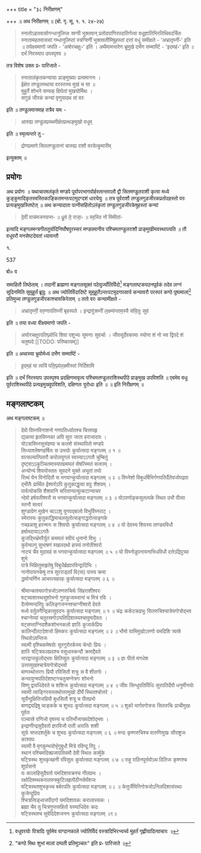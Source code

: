 +++
title = "३८ निरीक्षणम्"

+++
॥ अथ निरीक्षणम् ॥ (बो. गृ. सू. १. १. २४-२७) 

> स्नातोऽहतवासोगन्धानुलिप्तः स्रग्वी भुक्तवान् प्रतोदपाणिरपदातिर्गत्वा वधूज्ञातिभिरतिथिवदर्चितः स्नातामहतवाससां गम्धानुलिप्तां स्त्रग्विणीं भुक्तवतीमिषुहस्तां दत्तां वधूं समीक्षते - 'अभ्रातृघ्नीं॰' इति ॥ तयेक्ष्यमाणो जपति - 'अषोरचक्षुः॰' इति । अथैमामन्तरेण भ्रूमुखे दर्भेण सम्मार्ष्टि - 'इदमहं॰' इति ॥ दर्भं निरस्याप उपस्पृश्य ॥

तत्र विशेष उक्तः प्र॰ पारिजाते - 

> स्नातालंकृतकन्यायाः प्राङ्मुख्याः प्रत्यमाननः ।  
ईक्षेत तण्डुलस्थाया वरस्तस्य मुखं च सा ॥  
मुहूर्ते शोभने सम्यक् क्षिपेतां मुखयोर्मिथः ।  
सगुडं जीरकं कन्यां वृणुयादथ तां वरः

इति ॥ तण्डुलमानमाह तत्रैव यमः - 

> आरुह्य तण्डुलप्रस्थमीक्षेत्प्रत्थङ्मुखो वधूम्

इति ॥ स्मृत्यन्तरे तु - 

> द्रोणप्रमाणे सिततण्डुलानां चारुह्य राशौ वरयेत्कुमारीम्

इत्युक्तम् ॥

## प्रयोगः

अथ प्रयोगः ॥ यथाचारमलंकृते मण्डपे पूर्वापरभागयोर्हस्तान्तरालौ द्वौ सितमण्डुलराशी कृत्वा मध्ये कुङ्कुमादिकृतस्वस्तिकाङ्कितमन्तःपटमुदग्दशं धारयेयुः ॥ तत्र पूर्वराशौ तण्डुलगुडजीरकप्रतोदहस्तो वरः प्रत्यङ्मुखस्तिष्टेत् ॥ अथ कन्यादाता पत्नीसहितोऽलंकृतां तण्डुलगुडजीरकेषुहस्तां कन्यां 

> दे॒वीं वाच॑मजनयन्त॰ ॥ ध्रु॒वं ते॒ राजा॒॰ ॥ स्व॒स्ति नो॑ मिमीतां॰

इत्यादि मङ्गलमन्त्रगीततूर्यादिनिर्घोषपुरस्सरं मण्डपमानीय पश्चिमतण्डुलराशौ प्राङ्मुखीमवस्थापयति ॥ तौ वधूवरौ मनसेष्टदेवतां ध्यायन्तौ

१. 

537

बो० व

समाहितौ तिष्ठेताम् । तदानीं ब्राह्मणा मङ्गलसूक्तं पठेयुर्ज्योतिर्विदो[^१] मङ्गलाष्टकपठनपूर्वकं तदेव लग्नं सुदिनमिति सुमुहूर्तं ब्रूयुः ॥ अथ ज्योतिर्विदादिष्टे सुमुहूर्तेऽन्तःपटमुदगपसार्य कन्यावरौ परस्परं कण्ठे पुष्पमालां[^१_१] प्रतिमुच्य तण्डुलगुडजीरकाश्चावकिरेताम् ॥ ततो वरः कन्यामीक्षते - 

[^१]: वधूवरयोः पित्रादिः पूर्वमेव वाग्दानकाले ज्योतिर्विदं वस्त्रादिभिरभ्यर्च्य मुहर्तं गृह्णीयादित्याचारः ॥

[^१_१]: "कण्ठे मिथः शुभां मालां दम्पती प्रतिमुञ्चतः" इति प्र॰ पारिजाते ॥

> अभ्रा॑तृघ्नीं॒ वरु॒णाप॑तिघ्नीं बृहस्पते । इन्द्रापु॑त्रघ्नीं ल॒क्ष्म्य॑न्ताम॒स्यै स॑वि॒तुः सुव॑

इति ॥ तया वध्या वीक्ष्यमाणो जपति - 

> अघोरचक्षुरपतिघ्न्योधि शिवा पशुभ्यः सुमनाः सुवर्चाः । जीवसूर्देवकामाः स्योना शं नो भव द्विपदे शं चतुष्पदे 
[[TODO: परिष्कायम्]]

इति ॥ अथास्या भ्रुवोर्मध्यं दर्भेण सम्मार्ष्टि - 

> इ॒दम॒हं या त्वयि॑ पति॒घ्न्य॑ल॒क्ष्मीस्तां निर्दि॑शामि

इति ॥ दर्भं निरस्याप उपस्पृश्य प्रदक्षिणमावृत्य पश्चिमतण्डुलराशिस्थपीठे प्राङ्मुख उपविशति ॥ एवमेव वधूः पूर्वराशिस्थपीठे प्रत्यइमुख्युपविशति, दक्षिणतः पुरोधाः इति ॥ ॥ इति निरीक्षणम् ॥

## मङ्गलाष्टकम्

अथ मङ्गलाष्टकम् ॥ 

> देवो विघ्नविनाशनो गणपतिर्ध्यातश्च चित्तापहृ  
द्यन्नत्या हृतविघ्नका अपि सुरा जाता हराजादयः ।  
योऽत्राविघ्नसुसंज्ञया च कलशे संस्थापितो मण्डपे  
सिध्याश्लेषणहर्षितः स उभयोः कुर्यात्सदा मङ्गलम् ॥ १ ॥   
वात्सल्यात्पितरौ कपोलयुगलं स्वस्याऽऽगतौ चुम्बितुं  
दृष्ट्वाऽऽकुञ्चितमास्यपद्मममलं सेषत्स्मितं सत्वरम् ।  
अन्योन्यं शिवयोस्ततः सुवदने युक्ते अभूतां तयो  
रित्थं येन विनोदितौ स भगवान्कुर्यात्सदा मङ्गलम् ॥ २ ॥ 
विघ्नेशो विबुधर्षिभिर्गणपतिर्दैतेयजोपद्रवा  
द्भीतैः प्रार्थित ईश्वरोऽपि कुतुकाद्धृत्वा वपुः शैशवम् ।  
पार्वत्योकसि शैशवानि चरितान्यत्युत्कटान्याचर  
न्देवो हर्षयतीश्वरौ स भगवान्कुर्यात्सदा मङ्गलम् ॥ ३ ॥ 
योऽपर्णाङ्कसुतल्पके स्थित उभौ पीत्वा स्तनौ सत्वरं  
शुण्डाग्रेण मुखेन चाऽऽशु युगपद्बालो विभुर्विघ्नराट् ।  
स्मेरास्यः कुतुकाद्धिमाचलसुतोत्सङ्गाद्धरोत्सङ्गके  
गच्छन्नाशु हरन्मनः स शिवयोः कुर्यात्सदा मङ्गलम् ॥ ४ ॥ 
यो देवस्य शिवस्य ताण्डवविधौ हर्षामदायाऽऽगतैः  
कूजद्भिर्भ्रमरैर्युतं कममलं स्वीयं धुनानो विभुः ।  
कुर्वन्वल्गु सुभाषणं स्खलदथो हास्यं तनोतीश्वरो  
नाट्यं चैव मुदावहं स भगवान्कुर्यात्सदा मङ्गलम् ॥ ५ ॥ 
यो विघ्नोडुपनायनाभिधविधौ दत्तेऽद्रिपुत्र्या शुभे  
पात्रे भिक्षितुमाहृतेषु विबुधैर्ब्रह्मारविन्द्वादिभिः ।  
नानोपायनकेषु तत्र सुरराड्दर्पं वि(व्य) पास्य क्रमा  
द्धर्मान्वर्णिन आचरत्यहरहः कुर्यात्सदा मङ्गलम् ॥ ६ ॥

> श्रीमान्काश्यपगोत्रजोऽरुणरुचिर्यः सिंहराशीश्वरः  
षट्त्र्याशास्थसुशोभनो गुरुकुजाब्जानां च मित्रं रविः ।  
दैत्येण्मन्दरिपुः कलिङ्गजननश्चाग्नीश्वरौ देवते  
मध्ये वर्तुलगैन्द्रिकासुवदनः कुर्यात्सदा मङ्गलम् ॥ १ ॥ 
चंद्रः कर्कटकप्रभुः सितरुचिश्चात्रेयगोत्रोद्भव  
श्चाग्नेय्यां चतुरस्रगोऽप्पतिदिशास्यश्चावुमादैवतः ।  
षट्सप्ताग्निदशैकशोभनकलो ज्ञारिः कुजार्कप्रियः  
कालिन्दीतटदेशजो हिमकरः कुर्यात्सदा मङ्गलम् ॥ २ ॥ 
भौमो यामिमुखोऽरुणो यमदिशि त्र्यस्रे स्थितोऽवन्तिजः  
स्वामी वृश्चिकमेषयोः सुरगुरोरर्कस्य चेन्दोः प्रियः ।  
ज्ञारिः षट्त्रिफलप्रदश्च वसुधास्कन्दौ क्रमाद्दैवते  
भारद्वाजकुलोद्भवः क्षितिसुतः कुर्यात्सदा मङ्गलम् ॥ ३ ॥ 
ज्ञः पीतो मगधेश उत्तरमुखश्चात्रेयगोत्रोद्भवो  
बाणस्थोत्तरगः प्रियौ रविसितौ शत्रुः स वै शीतगोः ।  
कन्यायुग्मपतिर्दशाष्टगचतुःषण्नेत्रगः शोभनो  
विष्णू द्वावधिदेवते च शशिजः कुर्यात्सदा मङ्गलम् ॥ ४ ॥ 
जीवः सिन्धुपतिर्विधिः सुरपतिर्देवौ धनुर्मीनयोः  
स्वामी त्वाङ्गिरसस्तथोत्तरमुखो दीर्घे स्थितश्चोत्तरे ।  
सूर्येन्दुक्षितिजप्रियौ बुधसितौ शत्रू च पीतप्रभो  
बाणद्व्यद्रिषु चाङ्कके च शुभदः कुर्यात्सदा मङ्गलम् ॥ ५ ॥ 
शुको भार्गवगोत्रजः सितरुचिः प्राचीमुखः पूर्वतः  
पञ्चास्रे वणिजो वृषस्य च पतिर्भोजाख्यदेशोद्भवः ।  
इन्द्राणीन्द्रसुदैवतो ज्ञरविजौ राती अरातिः शशी  
सूर्यः सप्तदशर्तुके च शुभदः कुर्यात्सदा मङ्गलम् ॥ ६ ॥ 
मन्दः कृष्णरुचिश्च वारुणिमुखः सौराष्ट्रजः काश्यपः  
स्वामी वै मृगकुम्भयोर्भृगुबुधौ मित्रे रविन्दू रिपू ।  
स्थानं पश्चिमदिक्प्रजापतियमौ देवी स्थितः कार्मुके  
षट्त्रिस्थः शुभकृच्छनी रविसुतः कुर्यात्सदा मङ्गलम् ॥ ७ ॥ 
राहू राठिनपूर्भवोऽथ दितिजः कृष्णश्च शूर्पासनो  
यः कालाहिसुदैवतो यमदिशावक्रश्च नीलप्रभः ।  
रक्षोदिक्स्थकरालरुक्कुटिलहृत्पैठीनसेर्वंशजः  
षट्त्रिस्थश्शुभकृच्च बर्बरपतिः कुर्यात्सदा मङ्गलम् ॥ ८ ॥ 
केतुर्जैमिनिगोत्रजोऽनिलदिशासंस्थाः कुजेन्दुप्रिय  
श्चित्रत्विड्ध्वजपीठगो यमदिशावकः करालास्यकः ।  
ब्रह्मा चैव तु चित्रगुप्तसहितो यस्याधिदेवः कदः  
षट्त्रिस्थश्च सुवेदिदेशजननः कुर्यात्सदा मङ्गलम् ॥९॥